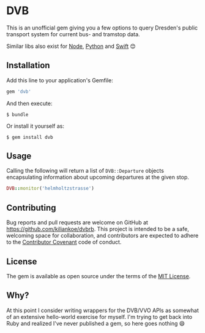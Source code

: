 # DVB

This is an unofficial gem giving you a few options to query Dresden's public transport system for current bus- and tramstop data.

Similar libs also exist for [Node](https://github.com/kiliankoe/dvbjs), [Python](https://github.com/kiliankoe/dvbpy) and [Swift](https://github.com/kiliankoe/DVB) 😊

## Installation

Add this line to your application's Gemfile:

```ruby
gem 'dvb'
```

And then execute:

    $ bundle

Or install it yourself as:

    $ gem install dvb
## Usage

Calling the following will return a list of `DVB::Departure` objects encapsulating information about upcoming departures at the given stop.

```ruby
DVB::monitor('helmholtzstrasse')
```

## Contributing

Bug reports and pull requests are welcome on GitHub at https://github.com/kiliankoe/dvbrb. This project is intended to be a safe, welcoming space for collaboration, and contributors are expected to adhere to the [Contributor Covenant](http://contributor-covenant.org) code of conduct.


## License

The gem is available as open source under the terms of the [MIT License](http://opensource.org/licenses/MIT).


## Why?

At this point I consider writing wrappers for the DVB/VVO APIs as somewhat of an extensive hello-world exercise for myself. I'm trying to get back into Ruby and realized I've never published a gem, so here goes nothing 😄
